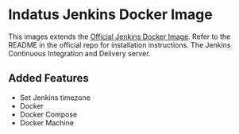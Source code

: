 # Indatus Jenkins Docker Image

This images extends the [Official Jenkins Docker Image](https://github.com/jenkinsci/docker).
Refer to the README in the official repo for installation instructions.
The Jenkins Continuous Integration and Delivery server.

## Added Features

* Set Jenkins timezone
* Docker
* Docker Compose
* Docker Machine
